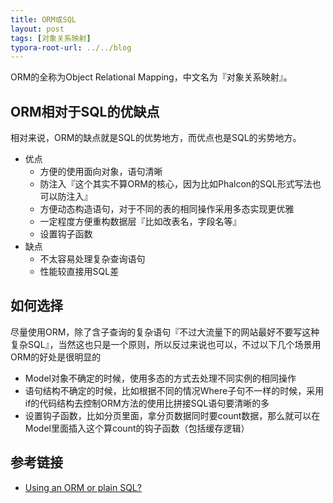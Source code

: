 ```yaml
---
title: ORM或SQL
layout: post
tags: [对象关系映射]
typora-root-url: ../../blog
---
```


ORM的全称为Object Relational Mapping，中文名为『对象关系映射』。

## ORM相对于SQL的优缺点

相对来说，ORM的缺点就是SQL的优势地方，而优点也是SQL的劣势地方。

* 优点
    * 方便的使用面向对象，语句清晰
    * 防注入『这个其实不算ORM的核心，因为比如Phalcon的SQL形式写法也可以防注入』
    * 方便动态构造语句，对于不同的表的相同操作采用多态实现更优雅
    * 一定程度方便重构数据层『比如改表名，字段名等』
    * 设置钩子函数
* 缺点
    * 不太容易处理复杂查询语句
    * 性能较直接用SQL差


## 如何选择

尽量使用ORM，除了含子查询的复杂语句『不过大流量下的网站最好不要写这种复杂SQL』，当然这也只是一个原则，所以反过来说也可以，不过以下几个场景用ORM的好处是很明显的

* Model对象不确定的时候，使用多态的方式去处理不同实例的相同操作
* 语句结构不确定的时候，比如根据不同的情况Where子句不一样的时候，采用if的代码结构去控制ORM方法的使用比拼接SQL语句要清晰的多
* 设置钩子函数，比如分页里面，拿分页数据同时要count数据，那么就可以在Model里面插入这个算count的钩子函数（包括缓存逻辑）

## 参考链接

* [Using an ORM or plain SQL?](http://stackoverflow.com/questions/494816/using-an-orm-or-plain-sql/494853#494853)